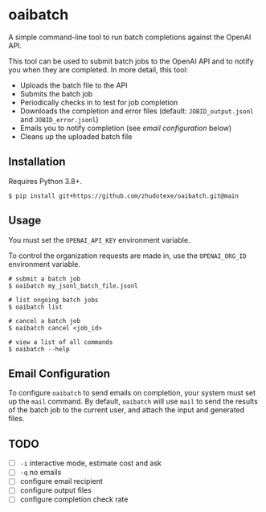 # oaibatch

A simple command-line tool to run batch completions against the OpenAI API.

This tool can be used to submit batch jobs to the OpenAI API and to notify you when they are completed. In more detail,
this tool:

<!-- TODO
- Validates that your requests are valid by:
    - checking the file against the known spec
    - sampling 3 random requests against the (non-batch) API
-->

- Uploads the batch file to the API
- Submits the batch job
- Periodically checks in to test for job completion
- Downloads the completion and error files (default: `JOBID_output.jsonl` and `JOBID_error.jsonl`)
- Emails you to notify completion (see *email configuration* below)
- Cleans up the uploaded batch file

## Installation

Requires Python 3.8+.

```shell
$ pip install git+https://github.com/zhudotexe/oaibatch.git@main
```

## Usage

You must set the `OPENAI_API_KEY` environment variable.

To control the organization requests are made in, use the `OPENAI_ORG_ID` environment variable.

```shell
# submit a batch job
$ oaibatch my_jsonl_batch_file.jsonl

# list ongoing batch jobs
$ oaibatch list

# cancel a batch job
$ oaibatch cancel <job_id>

# view a list of all commands
$ oaibatch --help
```

## Email Configuration

To configure `oaibatch` to send emails on completion, your system must set up the `mail` command. By default,
`oaibatch` will use `mail` to send the results of the batch job to the current user, and attach the input and generated
files.


## TODO

- [ ] `-i` interactive mode, estimate cost and ask
- [ ] `-q` no emails
- [ ] configure email recipient
- [ ] configure output files
- [ ] configure completion check rate
